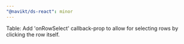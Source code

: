```yaml
---
"@navikt/ds-react": minor
---
```


Table: Add 'onRowSelect' callback-prop to allow for selecting rows by clicking the row itself.
